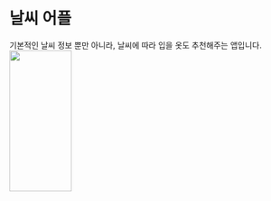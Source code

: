 # 날씨 어플
기본적인 날씨 정보 뿐만 아니라, 날씨에 따라 입을 옷도 추천해주는 앱입니다.<br>
<img src = "https://github.com/quokka12/weatherApp/assets/120542153/5acf9f9b-cced-424f-85e7-0bf121c050fb" width="110" height="250">

